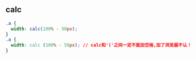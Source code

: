 ## calc

```css
.a {
  width: calc(100% - 50px);
}
.a {
  width: calc (100% - 50px); // calc和'('之间一定不能加空格,加了浏览器不认！
}
```
